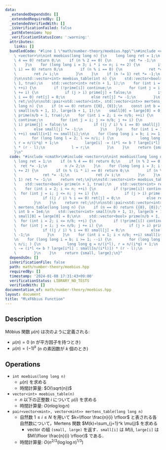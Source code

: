 ```yaml
---
data:
  _extendedDependsOn: []
  _extendedRequiredBy: []
  _extendedVerifiedWith: []
  _isVerificationFailed: false
  _pathExtension: hpp
  _verificationStatusIcon: ':warning:'
  attributes:
    links: []
  bundledCode: "#line 1 \"math/number-theory/moebius.hpp\"\n#include <cmath>\n#include\
    \ <vector>\n\nint moebius(long long n) {\n    long long ret = 1;\n    if (n %\
    \ 4 == 0) return 0;\n    if (n % 2 == 0) {\n        ret *= -1;\n        n /= 2;\n\
    \    }\n    for (long long i = 3; i * i <= n; i += 2) {\n        if (n % (i *\
    \ i) == 0) return 0;\n        if (n % i == 0) {\n            ret *= -1;\n    \
    \        ret /= i;\n        }\n    }\n    if (n != 1) ret *= -1;\n    return ret;\n\
    }\n\nstd::vector<int> moebius_table(int n) {\n    std::vector<bool> prime(n +\
    \ 1, true);\n    std::vector<int> ret(n + 1, 1);\n    for (int i = 2; i <= n;\
    \ ++i) {\n        if (!prime[i]) continue;\n        for (int j = i; j <= n; j\
    \ += i) {\n            if (j > i) prime[j] = false;\n            if ((j / i) %\
    \ i == 0) ret[j] = 0;\n            else ret[j] *= -1;\n        }\n    }\n    return\
    \ ret;\n}\n\nstd::pair<std::vector<int>, std::vector<int>> mertens_table(long\
    \ long n) {\n    if (n == 0) return {{0}, {0}};\n    const int b = 1e4;\n    std::vector<int>\
    \ small(n/b + 1, 1), large(b + 1, 1);\n    small[0] = large[0] = 0;\n\n    std::vector<bool>\
    \ prime(n/b + 1, true);\n    for (int i = 2; i <= n/b; ++i) {\n        if (!prime[i])\
    \ continue;\n        for (int j = i; j <= n/b; j += i) {\n            if (j >\
    \ i) prime[j] = false;\n            if ((j / i) % i == 0) small[j] = 0;\n    \
    \        else small[j] *= -1;\n        }\n    }\n    for (int i = 1; i < n/b;\
    \ ++i) small[i+1] += small[i];\n\n    for (long long i = b; i >= 1; --i) {\n \
    \       for (long long l = 2; l <= n/i; ) {\n            long long q = n/(i*l),\
    \ r = n/(i*q) + 1;\n            large[i] -= (i*l <= b ? large[i*l] : small[n/(i*l)])\
    \ * (r - l);\n            l = r;\n        }\n    }\n    return {small, large};\n\
    }\n"
  code: "#include <cmath>\n#include <vector>\n\nint moebius(long long n) {\n    long\
    \ long ret = 1;\n    if (n % 4 == 0) return 0;\n    if (n % 2 == 0) {\n      \
    \  ret *= -1;\n        n /= 2;\n    }\n    for (long long i = 3; i * i <= n; i\
    \ += 2) {\n        if (n % (i * i) == 0) return 0;\n        if (n % i == 0) {\n\
    \            ret *= -1;\n            ret /= i;\n        }\n    }\n    if (n !=\
    \ 1) ret *= -1;\n    return ret;\n}\n\nstd::vector<int> moebius_table(int n) {\n\
    \    std::vector<bool> prime(n + 1, true);\n    std::vector<int> ret(n + 1, 1);\n\
    \    for (int i = 2; i <= n; ++i) {\n        if (!prime[i]) continue;\n      \
    \  for (int j = i; j <= n; j += i) {\n            if (j > i) prime[j] = false;\n\
    \            if ((j / i) % i == 0) ret[j] = 0;\n            else ret[j] *= -1;\n\
    \        }\n    }\n    return ret;\n}\n\nstd::pair<std::vector<int>, std::vector<int>>\
    \ mertens_table(long long n) {\n    if (n == 0) return {{0}, {0}};\n    const\
    \ int b = 1e4;\n    std::vector<int> small(n/b + 1, 1), large(b + 1, 1);\n   \
    \ small[0] = large[0] = 0;\n\n    std::vector<bool> prime(n/b + 1, true);\n  \
    \  for (int i = 2; i <= n/b; ++i) {\n        if (!prime[i]) continue;\n      \
    \  for (int j = i; j <= n/b; j += i) {\n            if (j > i) prime[j] = false;\n\
    \            if ((j / i) % i == 0) small[j] = 0;\n            else small[j] *=\
    \ -1;\n        }\n    }\n    for (int i = 1; i < n/b; ++i) small[i+1] += small[i];\n\
    \n    for (long long i = b; i >= 1; --i) {\n        for (long long l = 2; l <=\
    \ n/i; ) {\n            long long q = n/(i*l), r = n/(i*q) + 1;\n            large[i]\
    \ -= (i*l <= b ? large[i*l] : small[n/(i*l)]) * (r - l);\n            l = r;\n\
    \        }\n    }\n    return {small, large};\n}"
  dependsOn: []
  isVerificationFile: false
  path: math/number-theory/moebius.hpp
  requiredBy: []
  timestamp: '2024-01-08 17:31:43+09:00'
  verificationStatus: LIBRARY_NO_TESTS
  verifiedWith: []
documentation_of: math/number-theory/moebius.hpp
layout: document
title: "M\xF6bius Function"
---
```


## Description

Möbius 関数 $\mu(n)$ は次のように定義される:
- $\mu(n) = 0$ ($n$ が平方因子を持つとき)
- $\mu(n) = (-1)^k$ ($n$ の素因数が $k$ 個のとき)

## Operations

- `int moebius(long long n)`
    - $\mu(n)$ を求める
    - 時間計算量: $O(\sqrt{n})$
- `vector<int> moebius_table(n)`
    - $n$ 以下の正整数 $i$ について $\mu(i)$ を求める
    - 時間計算量: $O(n \log\log n)$
- `pair<vector<mint>, vector<mint>> mertens_table(long long n)`
    - 自然数 $1\leq i \leq N$ を用いて $k=\lfloor \frac{n}{i} \rfloor$ と表される各自然数について，Mertens 関数 $M(k)=\sum_{j=1}^k \mu(j)$ を求める
        - vector の組 `(small, large)` を返す．`small[i]` は $M(i)$, `large[i]` は $M(\lfloor \frac{n}{i} \rfloor)$ である．
    - 時間計算量: $O(n^{2/3}(\log\log n)^{1/3})$